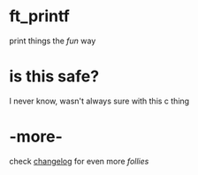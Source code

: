 # ft_printf

print things the _fun_ way


# is this safe?

I never know, wasn't always sure with this c thing

# -more-

check [changelog](./CHANGELOG.md) for even more _follies_
